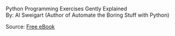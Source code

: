 Python Programming Exercises Gently Explained  
By: Al Sweigart (Author of Automate the Boring Stuff with Python)  

Source: [Free eBook](http://inventwithpython.com/pythongently/)
